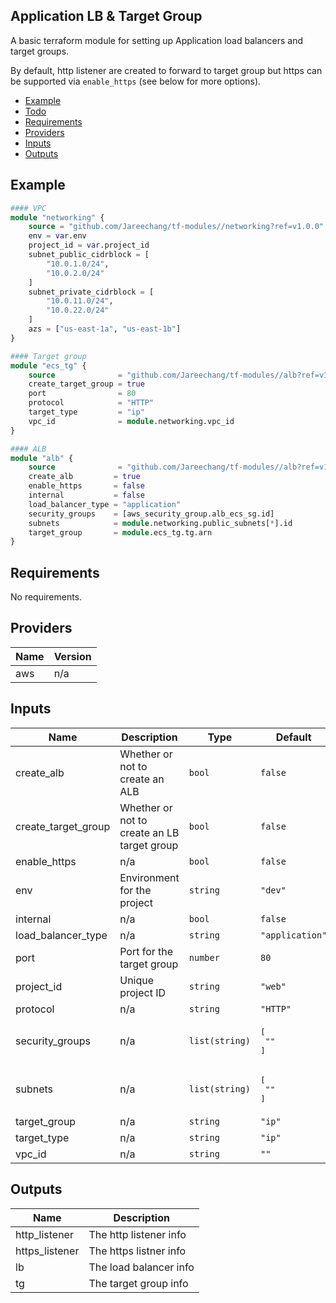 ## Application LB & Target Group

A basic terraform module for setting up Application load balancers and target groups. 

By default, http listener are created to forward to target group but https can be supported via `enable_https` (see below for more options).

- [Example](#example)
- [Todo](#todo)
- [Requirements](#requirements)
- [Providers](#providers)
- [Inputs](#inputs)
- [Outputs](#outputs)

## Example

```tf
#### VPC 
module "networking" {
    source = "github.com/Jareechang/tf-modules//networking?ref=v1.0.0"
    env = var.env
    project_id = var.project_id
    subnet_public_cidrblock = [
        "10.0.1.0/24",
        "10.0.2.0/24"
    ]
    subnet_private_cidrblock = [
        "10.0.11.0/24",
        "10.0.22.0/24"
    ]
    azs = ["us-east-1a", "us-east-1b"]
}

#### Target group 
module "ecs_tg" {
    source              = "github.com/Jareechang/tf-modules//alb?ref=v1.0.2"
    create_target_group = true
    port                = 80
    protocol            = "HTTP"
    target_type         = "ip"
    vpc_id              = module.networking.vpc_id
}

#### ALB 
module "alb" {
    source              = "github.com/Jareechang/tf-modules//alb?ref=v1.0.2"
    create_alb         = true
    enable_https       = false
    internal           = false
    load_balancer_type = "application"
    security_groups    = [aws_security_group.alb_ecs_sg.id]
    subnets            = module.networking.public_subnets[*].id
    target_group       = module.ecs_tg.tg.arn
}
```

## Requirements

No requirements.

## Providers

| Name | Version |
|------|---------|
| aws | n/a |

## Inputs

| Name | Description | Type | Default | Required |
|------|-------------|------|---------|:--------:|
| create\_alb | Whether or not to create an ALB | `bool` | `false` | no |
| create\_target\_group | Whether or not to create an LB target group | `bool` | `false` | no |
| enable\_https | n/a | `bool` | `false` | no |
| env | Environment for the project | `string` | `"dev"` | no |
| internal | n/a | `bool` | `false` | no |
| load\_balancer\_type | n/a | `string` | `"application"` | no |
| port | Port for the target group | `number` | `80` | no |
| project\_id | Unique project ID | `string` | `"web"` | no |
| protocol | n/a | `string` | `"HTTP"` | no |
| security\_groups | n/a | `list(string)` | <pre>[<br>  ""<br>]</pre> | no |
| subnets | n/a | `list(string)` | <pre>[<br>  ""<br>]</pre> | no |
| target\_group | n/a | `string` | `"ip"` | no |
| target\_type | n/a | `string` | `"ip"` | no |
| vpc\_id | n/a | `string` | `""` | no |

## Outputs

| Name | Description |
|------|-------------|
| http\_listener | The http listener info |
| https\_listener | The https listner info |
| lb | The load balancer info |
| tg | The target group info |
